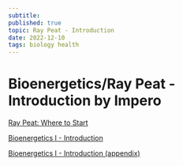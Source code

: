 ```yaml
---
subtitle:
published: true
topic: Ray Peat - Introduction
date: 2022-12-10
tags: biology health
---
```

# Bioenergetics/Ray Peat - Introduction by Impero
[Ray Peat: Where to Start](https://impero.substack.com/p/raypeat)

[Bioenergetics I - Introduction](https://impero.substack.com/p/bioenergetics-i-introduction)

[Bioenergetics I - Introduction (appendix)](https://impero.notion.site/Bioenergetics-I-Introduction-appendix-986e7a163f0a4df3a014382bdaf01c78#8069455d51e741deb82c77c8aa109cb5)